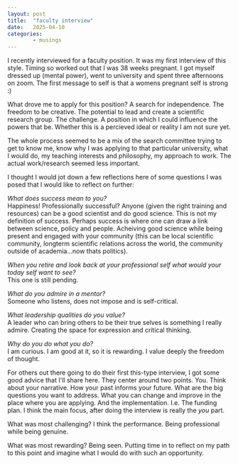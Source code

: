 ```yaml
---
layout: post
title:  "faculty interview"
date:   2025-04-10 
categories: 
        - musings
---
```


I recently interviewed for a faculty position. It was my first interview of this style. Timing so worked out that I was 38 weeks pregnant. I got myself dressed up (mental power), went to university and spent three afternoons on zoom. The first message to self is that a womens pregnant self is strong :) 

What drove me to apply for this position? A search for independence. The freedom to be creative. The potential to lead and create a scientific research group. The challenge. A position in which I could influence the powers that be. Whether this is a percieved ideal or reality I am not sure yet. 

The whole process seemed to be a mix of the search committee trying to get to know me, know why I was applying to that particular university, what I would do, my teaching interests and philosophy, my approach to work. The actual work/research seemed less important. 

I thought I would jot down a few reflections here of some questions I was posed that I would like to reflect on further:

*What does success mean to you?*   
Happiness! 
Professionally successful? Anyone (given the right training and resources) can be a good scientist and do good science. This is not my definition of success. Perhaps success is where one can draw a link between science, policy and people. Acheiving good science while being present and engaged with your community (this can be local scientific community, longterm scientific relations across the world, the community outside of academia...now thats politics).

*When you retire and look back at your professional self what would your today self want to see?*  
This one is still pending.   

*What do you admire in a mentor?*     
Someone who listens, does not impose and is self-critical. 

*What leadership qualities do you value?*   
A leader who can bring others to be their true selves is something I really admire. Creating the space for expression and critical thinking.  

*Why do you do what you do?*   
I am curious. I am good at it, so it is rewarding. I value deeply the freedom of thought.   

For others out there going to do their first this-type interview, I got some good advice that I'll share here. They center around two points. You. Think about your narrative. How your past informs your future. What are the big questions you want to address. What you can change and improve in the place where you are applying. And the implementation. I.e. The funding plan. I think the main focus, after doing the interview is really the *you* part. 

What was most challenging? I think the performance. Being professional while being genuine. 

What was most rewarding? Being seen. Putting time in to reflect on my path to this point and imagine what I would do with such an opportunity.